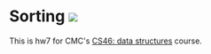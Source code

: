 # Sorting ![](https://travis-ci.com/yismaeel21/sorting.svg?branch=master)

This is hw7 for CMC's [CS46: data structures](https://github.com/mikeizbicki/cmc-csci046) course.
